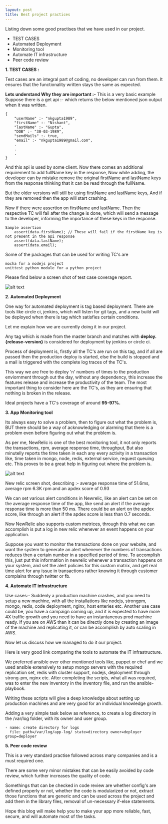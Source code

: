 ```yaml
---
layout: post
title: Best project practices
---
```


Listing down some good practises that we have used in our project.
 
 - TEST CASES
 - Automated Deployment
 - Monitoring tool
 - Automate IT infrastructure
 - Peer code review

 

__1. TEST CASES :__

Test cases are an integral part of coding, no developer can run from them.
It ensures that the functionality written stays the same as expected.

__Lets understand Why they are important :-__ 
This is a very basic example
Suppose there is a get api :- which returns the below mentioned json output when it was written.

    {
        "userName" :- "nkgupta1989",
        "firstName" :- "Nishant",
        "lastName" :- "Gupta",
        "DOB" :- "30-03-1989",
        "sendMails" :- true,
        "email" :- "nkgupta1989@gmail.com",
        .
        .
        .
    }

And this api is used by some client. Now there comes an additional requirement to add fullName key in the response, Now while adding, the developer can by mistake remove the original firstName and lastName keys from the response thinking that it can be read through the fullName.

But the older versions will still be using firstName and lastName keys, And if they are removed then the app will start crashing.

Now if there were assertion on firstName and lastName. Then the respective TC will fail after the change is done, which will send a message to the developer, informing the importance of these keys in the response.

    Sample assertion
        assert(data.firstName); // These will fail if the firstName key is not present in the api response
        assert(data.lastName);
        assert(data.email);

Some of the packages that can be used for writing TC's are 

    mocha for a nodejs project
    unittest python module for a python project

Please find below a screen shot of test case coverage report.

![alt text](http://nkgupta1989.github.io/images/test-case-coverage.png "Test case coverage report")


__2. Automated Deployment__ 

One way for automated deployment is tag based deployment. There are tools like circle ci, jenkins, which will listen for git tags, and a new build will be deployed when there is tag which satisfies certain conditions.
      
Let me explain how we are currently doing it in our project.


Any tag which is made from the master branch and matches with __deploy.{release-version}__  is considered for deployment by jenkins or circle ci.

Process of deployment is, firstly all the TC's are run on this tag, and if all are passed then the production deploy is started, else the build is stopped and a mail is triggered with the complete log traces of the TC's.
       
This way we are free to deploy 'n' numbers of times to the production enviornment through out the day, without any dependency, this increase the features release and increase the productivity of the team.
The most important thing to consider here are the TC's, as they are ensuring that nothing is broken in the release. 

Ideal projects have a TC's coverage of around __95-97%.__
         
    
__3. App Monitoring tool__
 
Its always easy to solve a problem, then to figure out what the problem is, BUT there should be a way of acknowledging or alarming that there is a problem even before figuring out what the problem is.

As per me, NewRelic is one of the best monitoring tool, it not only reports the transactions, rpm, average response time, throughput, But also minutelly reports the time taken in each any every activity in a transaction like, time taken in mongo, node, redis, external service, request queuing etc.  This proves to be a great help in figuring out where the problem is.

![alt text](http://nkgupta1989.github.io/images/newrelic-screen-shot.png "Newrelic screenshot")

New relic screen shot, describing :- average response time of 51.6ms, average rpm 6.3K rpm and an apdex score of 0.93
 
We can set various alert conditions in Newrelic, like an alert can be set on the average response time of the app, like send an alert if the average response time is more than 50 ms. There could be an alert on the apdex score, like through an alert if the apdex score is less than 0.7 seconds.
    
Now NewRelic also supports custom metrices, through this what we can accomplish is put a log in new relic whenever an event happens on your application.

Suppose you want to monitor the transactions done on your website, and want the system to generate an alert whenever the numbers of transactions reduces then a certain number in a specified period of time. To accomplish this, just put this information in newrelic whenever a transaction happens on your system, and set the alert policies for this custom matrix, and get real time alert for any issue in transactions rather knowing it through customer complains through twitter or fb.
    
    
__4. Automate IT infrastructure__

Use cases:- Suddenly a production machine crashes, and you need to setup a new machine, with all the installations like nodejs, strongpm, mongo, redis, code deployment, nginx, host enteries etc. Another use case could be, you have a campaign coming up, and it is expected to have more 4X traffic growth and you need to have an instantaneous prod machine ready.
If you are on AWS than it can be directly done by creating an image of the machine and replicating it, or can be accomplish by auto scaling in AWS.

Now let us discuss how we managed to do it our project.

Here is very good link comparing the tools to automate the IT infrastructure.

We preferred ansible over other mentioned tools like, puppet or chef and we used ansible extensively to setup mongo servers with the required replication set, redis with cluster support, nodejs, deployment through strong-pm, nginx etc. After completing the scripts, what all was required, was to enter the new inventory in the inventory file, and run the ansible-playbook.
  
Writing these scripts will give a deep knowledge about setting up production machines and are very good for an individual knowledge growth.
    
Adding a very simple task below as reference, to create a log directory in the /var/log folder, with its owner and user group.
    
    - name: create directory for logs
      file: path=/var/log/app-log/ state=directory owner=deployer group=deployer
    
  
__5. Peer code review__

This is a very standard practise followed across many companies and is a must required one.

There are some very minor mistakes that can be easily avoided by code review, which further increases the quality of code.

Somethings that can be checked in code review are whether config's are defined properly or not, whether the code is modularized or not, extract those functions that are generic and can be used across the project and add them in the library files, removal of un-necessary if-else statements.


Hope this blog will make help you to make your app more reliable, fast, secure, and will automate most of the tasks.




